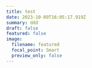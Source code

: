 ```yaml
---
title: test
date: 2023-10-09T16:05:17.919Z
summary: d﻿dd
draft: false
featured: false
image:
  filename: featured
  focal_point: Smart
  preview_only: false
---
```

